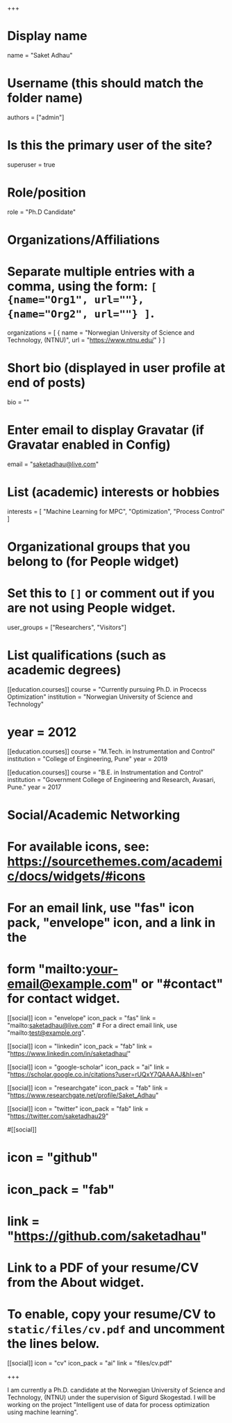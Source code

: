 +++
# Display name
name = "Saket Adhau"

# Username (this should match the folder name)
authors = ["admin"]

# Is this the primary user of the site?
superuser = true

# Role/position
role = "Ph.D Candidate"

# Organizations/Affiliations
#   Separate multiple entries with a comma, using the form: `[ {name="Org1", url=""}, {name="Org2", url=""} ]`.
organizations = [ { name = "Norwegian University of Science and Technology, (NTNU)", url = "https://www.ntnu.edu/" } ]

# Short bio (displayed in user profile at end of posts)
bio = ""

# Enter email to display Gravatar (if Gravatar enabled in Config)
email = "saketadhau@live.com"

# List (academic) interests or hobbies
interests = [
  "Machine Learning for MPC",
  "Optimization",
  "Process Control"
]

# Organizational groups that you belong to (for People widget)
#   Set this to `[]` or comment out  if you are not using People widget.
user_groups = ["Researchers", "Visitors"]

# List qualifications (such as academic degrees)
[[education.courses]]
  course = "Currently pursuing Ph.D. in Procecss Optimization"
  institution = "Norwegian University of Science and Technology"
 # year = 2012

[[education.courses]]
  course = "M.Tech. in Instrumentation and Control"
  institution = "College of Engineering, Pune"
  year = 2019

[[education.courses]]
  course = "B.E. in Instrumentation and Control"
  institution = "Government College of Engineering and Research, Avasari, Pune."
  year = 2017

# Social/Academic Networking
# For available icons, see: https://sourcethemes.com/academic/docs/widgets/#icons
#   For an email link, use "fas" icon pack, "envelope" icon, and a link in the
#   form "mailto:your-email@example.com" or "#contact" for contact widget.

[[social]]
  icon = "envelope"
  icon_pack = "fas"
  link = "mailto:saketadhau@live.com"  # For a direct email link, use "mailto:test@example.org".


[[social]]
  icon = "linkedin"
  icon_pack = "fab"
  link = "https://www.linkedin.com/in/saketadhau/"  

[[social]]
  icon = "google-scholar"
  icon_pack = "ai"
  link = "https://scholar.google.co.in/citations?user=rUQxY7QAAAAJ&hl=en"

 [[social]]
  icon = "researchgate"
  icon_pack = "fab"
  link = "https://www.researchgate.net/profile/Saket_Adhau" 

 [[social]]
  icon = "twitter"
  icon_pack = "fab"
  link = "https://twitter.com/saketadhau29" 
  
#[[social]]
# icon = "github"
#  icon_pack = "fab"
#  link = "https://github.com/saketadhau"


# Link to a PDF of your resume/CV from the About widget.
# To enable, copy your resume/CV to `static/files/cv.pdf` and uncomment the lines below.
 [[social]]
   icon = "cv"
   icon_pack = "ai"
   link = "files/cv.pdf"

+++


I am currently a Ph.D. candidate at the Norwegian University of  Science and Technology, (NTNU) under the supervision of Sigurd Skogestad. I will be working on the project "Intelligent use of data for process optimization using machine learning".